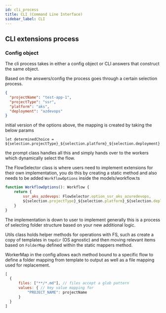 ```yaml
---
id: cli_process
title: CLI (Command Line Interface)
sidebar_label: CLI
---
```


## CLI extensions process

### Config object

The cli process takes in either a config object or CLI answers that construct the same object.

Based on the answers/config the process goes through a certain selection process.

```json
{
  "projectName": "test-app-1",
  "projectType": "ssr",
  "platform": "aks",
  "deployment": "azdevops"
}
```

initial version of the options above, the mapping is created by taking the below params

`let determinedChoice = ${selection.projectType}_${selection.platform}_${selection.deployment}`

the prompt class handles all this and simply hands over to the workers which dynamically select the flow.

The FlowSelector class is where users need to implement extensions for their own implementation, you do this by creating a static method and also needs to be added `WorkflowOptions` inside the models/workflow.ts

```javascript 
function WorkflowOptions(): Workflow {
    return {
        ssr_aks_azdevops: FlowSelector.option_ssr_aks_azuredevops,
        ${selection.projectType}_${selection.platform}_${selection.deployment}: FlowSelection.MyMappedFunction
    }
}
```

The implementation is down to user to implement generally this is a process of selecting folder structure based on your new additional logic.

Utils class holds helper methods for operations with FS, such as create a copy of templates in `tmpdir` (OS agnostic) and then moving relevant items based on `FolderMap` defined within the static mappers method.

WorkerMap in the config allows each method bound to a specific flow to define a folder mapping from template to output as well as a file mapping used for replacement.

```javascript
[
  {
      files: ["**/*.md"], // files accept a glob pattern
      values: { // key value mapping for
          "PROJECT_NAME": projectName
      }
  }
]
```

